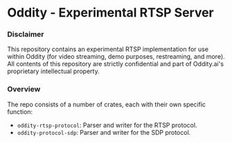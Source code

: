 # Oddity - Experimental RTSP Server

### Disclaimer

This repository contains an experimental RTSP implementation for use within Oddity (for video streaming, demo purposes, restreaming, and more). All contents of this repository are strictly confidential and part of Oddity.ai's proprietary intellectual property.

### Overview

The repo consists of a number of crates, each with their own specific function:

* `oddity-rtsp-protocol`: Parser and writer for the RTSP protocol.
* `oddity-protocol-sdp`: Parser and writer for the SDP protocol.
